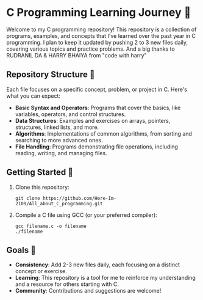 <h1>C Programming Learning Journey 🚀</h1>

<p>Welcome to my C programming repository! This repository is a collection of programs, examples, and concepts that I've learned over the past year in C programming. I plan to keep it updated by pushing 2 to 3 new files daily, covering various topics and practice problems. And a big thanks to RUDRANIL DA & HARRY BHAIYA from "code with harry"</p>

<h2>Repository Structure 📂</h2>

<p>Each file focuses on a specific concept, problem, or project in C. Here's what you can expect:</p>

<ul>
  <li><strong>Basic Syntax and Operators</strong>: Programs that cover the basics, like variables, operators, and control structures.</li>
  <li><strong>Data Structures</strong>: Examples and exercises on arrays, pointers, structures, linked lists, and more.</li>
  <li><strong>Algorithms</strong>: Implementations of common algorithms, from sorting and searching to more advanced ones.</li>
  <li><strong>File Handling</strong>: Programs demonstrating file operations, including reading, writing, and managing files.</li>
</ul>

<h2>Getting Started 🔧</h2>

<ol>
  <li>Clone this repository:
    <pre><code>git clone https://github.com/Here-Im-2109/All_about_C_programming.git</code></pre>
  </li>
  <li>Compile a C file using GCC (or your preferred compiler):
    <pre><code>gcc filename.c -o filename<br>./filename</code></pre>
  </li>
</ol>

<h2>Goals 🎯</h2>

<ul>
  <li><strong>Consistency</strong>: Add 2-3 new files daily, each focusing on a distinct concept or exercise.</li>
  <li><strong>Learning</strong>: This repository is a tool for me to reinforce my understanding and a resource for others starting with C.</li>
  <li><strong>Community</strong>: Contributions and suggestions are welcome!</li>
</ul>